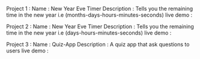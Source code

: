 Project 1 :
Name : New Year Eve Timer
Description : Tells you the remaining time in the new year i.e (months-days-hours-minutes-seconds)
live demo :

Project 2 :
Name : New Year Eve Timer
Description : Tells you the remaining time in the new year i.e (days-hours-minutes-seconds)
live demo :

Project 3 :
Name : Quiz-App
Description : A quiz app that ask questions to users
live demo :
